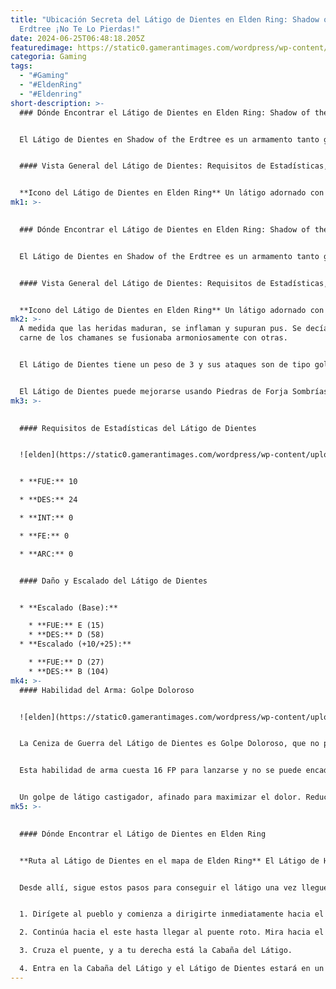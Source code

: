```yaml
---
title: "Ubicación Secreta del Látigo de Dientes en Elden Ring: Shadow of the
  Erdtree ¡No Te Lo Pierdas!"
date: 2024-06-25T06:48:18.205Z
featuredimage: https://static0.gamerantimages.com/wordpress/wp-content/uploads/2024/06/tooth-whip-in-elden-ring.jpg?q=70&fit=contain&w=1140&h=&dpr=1
categoria: Gaming
tags:
  - "#Gaming"
  - "#EldenRing"
  - "#Eldenring"
short-description: >-
  ### Dónde Encontrar el Látigo de Dientes en Elden Ring: Shadow of the Erdtree


  El Látigo de Dientes en Shadow of the Erdtree es un armamento tanto grotesco como molesto para usar contra tus compañeros Tiznados. Inflige daño por veneno y tiene una Ceniza de Guerra única que puede ser debilitante para las construcciones que dependen en gran medida de su resistencia.


  #### Vista General del Látigo de Dientes: Requisitos de Estadísticas, Efectos y Habilidad


  **Icono del Látigo de Dientes en Elden Ring** Un látigo adornado con dientes podridos y deformes. Inmundo y lleno de e
mk1: >-
  

  ### Dónde Encontrar el Látigo de Dientes en Elden Ring: Shadow of the Erdtree


  El Látigo de Dientes en Shadow of the Erdtree es un armamento tanto grotesco como molesto para usar contra tus compañeros Tiznados. Inflige daño por veneno y tiene una Ceniza de Guerra única que puede ser debilitante para las construcciones que dependen en gran medida de su resistencia.


  #### Vista General del Látigo de Dientes: Requisitos de Estadísticas, Efectos y Habilidad


  **Icono del Látigo de Dientes en Elden Ring** Un látigo adornado con dientes podridos y deformes. Inmundo y lleno de enfermedad, los dientes están incrustados en el látigo y dosifican al enemigo con veneno mortal con
mk2: >-
  A medida que las heridas maduran, se inflaman y supuran pus. Se decía que la
  carne de los chamanes se fusionaba armoniosamente con otras.


  El Látigo de Dientes tiene un peso de 3 y sus ataques son de tipo golpe. Lo que hace único a este látigo es que es el único látigo en Elden Ring que tiene daño por veneno incorporado. Cuando se combina con otra arma de veneno como el Colmillo Venenoso, puedes aplicar veneno de manera rápida y constante a los enemigos para reducir su HP. Tenerlo en un látigo también lo hace maravilloso para el PvP, donde puedes cambiar a este látigo y atrapar a los enemigos que intentan huir de ti.


  El Látigo de Dientes puede mejorarse usando Piedras de Forja Sombrías hasta +10 y no puede beneficiarse de mejoras basadas en hechizos o consumibles.
mk3: >-
  

  #### Requisitos de Estadísticas del Látigo de Dientes


  ![elden](https://static0.gamerantimages.com/wordpress/wp-content/uploads/2024/06/tooth-whip-icon-in-elden-ring.jpg?q=70&fit=crop&w=1500&dpr=1 "elden")


  * **FUE:** 10

  * **DES:** 24

  * **INT:** 0

  * **FE:** 0

  * **ARC:** 0


  #### Daño y Escalado del Látigo de Dientes


  * **Escalado (Base):**

    * **FUE:** E (15)
    * **DES:** D (58)
  * **Escalado (+10/+25):**

    * **FUE:** D (27)
    * **DES:** B (104)
mk4: >-
  #### Habilidad del Arma: Golpe Doloroso


  ![elden](https://static0.gamerantimages.com/wordpress/wp-content/uploads/2024/06/route-to-teeth-whip-on-map-in-elden-ring.jpg?q=70&fit=crop&w=1500&dpr=1 "elden")


  La Ceniza de Guerra del Látigo de Dientes es Golpe Doloroso, que no puede ser cambiada. Golpe Doloroso hará que tu Tiznado haga girar el látigo a su izquierda antes de azotarlo frente a ellos en el rango máximo del látigo. Cada golpe de esta Ceniza de Guerra aplica un debilitamiento que ralentiza la regeneración de resistencia además de su daño regular por veneno. Si quieres castigar construcciones que requieren un uso intensivo de resistencia como Rivers of Blood, esta Ceniza de Guerra es la manera perfecta de detener su construcción.


  Esta habilidad de arma cuesta 16 FP para lanzarse y no se puede encadenar en un ataque de seguimiento.


  Un golpe de látigo castigador, afinado para maximizar el dolor. Reduce temporalmente la tasa de recuperación de resistencia. Así, el dolor fomenta la obediencia.
mk5: >-
  

  #### Dónde Encontrar el Látigo de Dientes en Elden Ring


  **Ruta al Látigo de Dientes en el mapa de Elden Ring** El Látigo de Hueso se encuentra en un cuerpo en la Cabaña del Látigo. Para llegar allí, comienza en el Sitio de Gracia del Pueblo Bonny (está al este de las Ruinas de Moorth).


  Desde allí, sigue estos pasos para conseguir el látigo una vez llegues a ese Sitio de Gracia:


  1. Dirígete al pueblo y comienza a dirigirte inmediatamente hacia el este. Luchar contra los enemigos es opcional, y si estás en Torrent, puedes pasar corriendo fácilmente junto a todos ellos.

  2. Continúa hacia el este hasta llegar al puente roto. Mira hacia el sur para una sección donde la brecha se estrecha lo suficiente como para saltarla con Torrent y continuar por el camino hacia el este.

  3. Cruza el puente, y a tu derecha está la Cabaña del Látigo.

  4. Entra en la Cabaña del Látigo y el Látigo de Dientes estará en un cuerpo desecado en el suelo.
---
```

